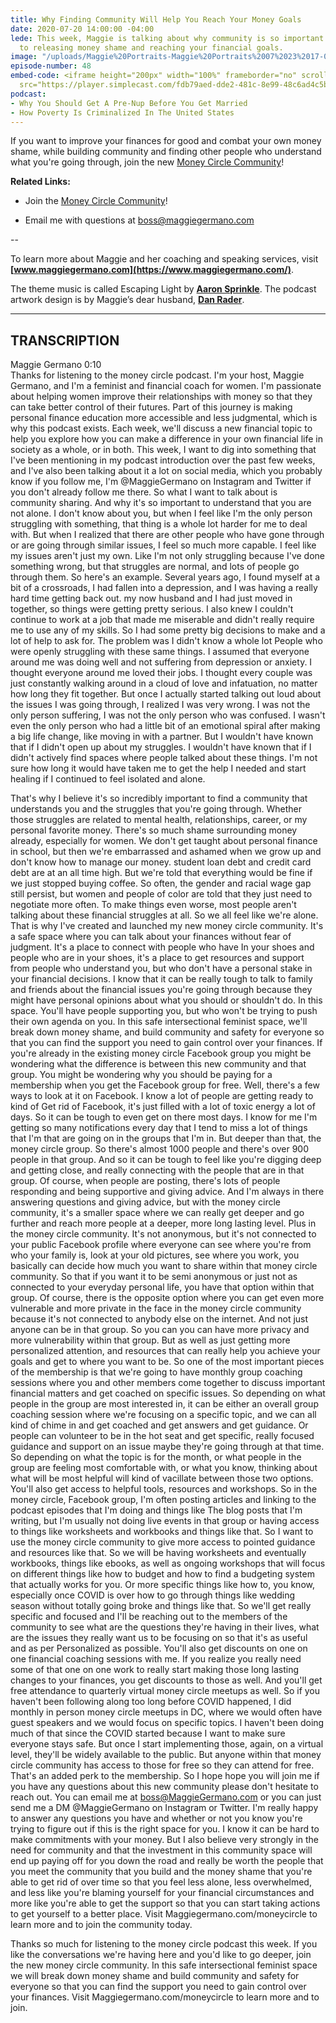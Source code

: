 ```yaml
---
title: Why Finding Community Will Help You Reach Your Money Goals
date: 2020-07-20 14:00:00 -04:00
lede: This week, Maggie is talking about why community is so important when it comes
  to releasing money shame and reaching your financial goals.
image: "/uploads/Maggie%20Portraits-Maggie%20Portraits%2007%2023%2017-0018.jpg"
episode-number: 48
embed-code: <iframe height="200px" width="100%" frameborder="no" scrolling="no" seamless
  src="https://player.simplecast.com/fdb79aed-dde2-481c-8e99-48c6ad4c5bf0?dark=false"></iframe>
podcast:
- Why You Should Get A Pre-Nup Before You Get Married
- How Poverty Is Criminalized In The United States
---
```


If you want to improve your finances for good and combat your own money shame, while building community and finding other people who understand what you're going through, join the new [Money Circle Community](https://www.maggiegermano.com/moneycircle/)!

**Related Links:**

* Join the [Money Circle Community](https://www.maggiegermano.com/moneycircle/)!

* Email me with questions at [boss@maggiegermano.com](mailto:boss@maggiegermano.com)

--

To learn more about Maggie and her coaching and speaking services, visit **[www.maggiegermano.com](https://www.maggiegermano.com/)**.

The theme music is called Escaping Light by **[Aaron Sprinkle](http://aaronsprinklemusic.com/)**. The podcast artwork design is by Maggie’s dear husband, **[Dan Rader](https://danrdesign.com/)**.

---

## TRANSCRIPTION

Maggie Germano  0:10  \
Thanks for listening to the money circle podcast. I'm your host, Maggie Germano, and I'm a feminist and financial coach for women. I'm passionate about helping women improve their relationships with money so that they can take better control of their futures. Part of this journey is making personal finance education more accessible and less judgmental, which is why this podcast exists. Each week, we'll discuss a new financial topic to help you explore how you can make a difference in your own financial life in society as a whole, or in both. This week, I want to dig into something that I've been mentioning in my podcast introduction over the past few weeks, and I've also been talking about it a lot on social media, which you probably know if you follow me, I'm @MaggieGermano on Instagram and Twitter if you don't already follow me there. So what I want to talk about is community sharing. And why it's so important to understand that you are not alone. I don't know about you, but when I feel like I'm the only person struggling with something, that thing is a whole lot harder for me to deal with. But when I realized that there are other people who have gone through or are going through similar issues, I feel so much more capable. I feel like my issues aren't just my own. Like I'm not only struggling because I've done something wrong, but that struggles are normal, and lots of people go through them. So here's an example. Several years ago, I found myself at a bit of a crossroads, I had fallen into a depression, and I was having a really hard time getting back out. my now husband and I had just moved in together, so things were getting pretty serious. I also knew I couldn't continue to work at a job that made me miserable and didn't really require me to use any of my skills. So I had some pretty big decisions to make and a lot of help to ask for. The problem was I didn't know a whole lot People who were openly struggling with these same things. I assumed that everyone around me was doing well and not suffering from depression or anxiety. I thought everyone around me loved their jobs. I thought every couple was just constantly walking around in a cloud of love and infatuation, no matter how long they fit together. But once I actually started talking out loud about the issues I was going through, I realized I was very wrong. I was not the only person suffering, I was not the only person who was confused. I wasn't even the only person who had a little bit of an emotional spiral after making a big life change, like moving in with a partner. But I wouldn't have known that if I didn't open up about my struggles. I wouldn't have known that if I didn't actively find spaces where people talked about these things. I'm not sure how long it would have taken me to get the help I needed and start healing if I continued to feel isolated and alone.

That's why I believe it's so incredibly important to find a community that understands you and the struggles that you're going through. Whether those struggles are related to mental health, relationships, career, or my personal favorite money. There's so much shame surrounding money already, especially for women. We don't get taught about personal finance in school, but then we're embarrassed and ashamed when we grow up and don't know how to manage our money. student loan debt and credit card debt are at an all time high. But we're told that everything would be fine if we just stopped buying coffee. So often, the gender and racial wage gap still persist, but women and people of color are told that they just need to negotiate more often. To make things even worse, most people aren't talking about these financial struggles at all. So we all feel like we're alone. That is why I've created and launched my new money circle community. It's a safe space where you can talk about your finances without fear of judgment. It's a place to connect with people who have In your shoes and people who are in your shoes, it's a place to get resources and support from people who understand you, but who don't have a personal stake in your financial decisions. I know that it can be really tough to talk to family and friends about the financial issues you're going through because they might have personal opinions about what you should or shouldn't do. In this space. You'll have people supporting you, but who won't be trying to push their own agenda on you. In this safe intersectional feminist space, we'll break down money shame, and build community and safety for everyone so that you can find the support you need to gain control over your finances. If you're already in the existing money circle Facebook group you might be wondering what the difference is between this new community and that group. You might be wondering why you should be paying for a membership when you get the Facebook group for free. Well, there's a few ways to look at it on Facebook. I know a lot of people are getting ready to kind of Get rid of Facebook, it's just filled with a lot of toxic energy a lot of days. So it can be tough to even get on there most days. I know for me I'm getting so many notifications every day that I tend to miss a lot of things that I'm that are going on in the groups that I'm in. But deeper than that, the money circle group. So there's almost 1000 people and there's over 900 people in that group. And so it can be tough to feel like you're digging deep and getting close, and really connecting with the people that are in that group. Of course, when people are posting, there's lots of people responding and being supportive and giving advice. And I'm always in there answering questions and giving advice, but with the money circle community, it's a smaller space where we can really get deeper and go further and reach more people at a deeper, more long lasting level. Plus in the money circle community. It's not anonymous, but it's not connected to your public Facebook profile where everyone can see where you're from who your family is, look at your old pictures, see where you work, you basically can decide how much you want to share within that money circle community. So that if you want it to be semi anonymous or just not as connected to your everyday personal life, you have that option within that group. Of course, there is the opposite option where you can get even more vulnerable and more private in the face in the money circle community because it's not connected to anybody else on the internet. And not just anyone can be in that group. So you can you can have more privacy and more vulnerability within that group. But as well as just getting more personalized attention, and resources that can really help you achieve your goals and get to where you want to be. So one of the most important pieces of the membership is that we're going to have monthly group coaching sessions where you and other members come together to discuss important financial matters and get coached on specific issues. So depending on what people in the group are most interested in, it can be either an overall group coaching session where we're focusing on a specific topic, and we can all kind of chime in and get coached and get answers and get guidance. Or people can volunteer to be in the hot seat and get specific, really focused guidance and support on an issue maybe they're going through at that time. So depending on what the topic is for the month, or what people in the group are feeling most comfortable with, or what you know, thinking about what will be most helpful will kind of vacillate between those two options. You'll also get access to helpful tools, resources and workshops. So in the money circle, Facebook group, I'm often posting articles and linking to the podcast episodes that I'm doing and things like The blog posts that I'm writing, but I'm usually not doing live events in that group or having access to things like worksheets and workbooks and things like that. So I want to use the money circle community to give more access to pointed guidance and resources like that. So we will be having worksheets and eventually workbooks, things like ebooks, as well as ongoing workshops that will focus on different things like how to budget and how to find a budgeting system that actually works for you. Or more specific things like how to, you know, especially once COVID is over how to go through things like wedding season without totally going broke and things like that. So we'll get really specific and focused and I'll be reaching out to the members of the community to see what are the questions they're having in their lives, what are the issues they really want us to be focusing on so that it's as useful and as per Personalized as possible. You'll also get discounts on one on one financial coaching sessions with me. If you realize you really need some of that one on one work to really start making those long lasting changes to your finances, you get discounts to those as well. And you'll get free attendance to quarterly virtual money circle meetups as well. So if you haven't been following along too long before COVID happened, I did monthly in person money circle meetups in DC, where we would often have guest speakers and we would focus on specific topics. I haven't been doing much of that since the COVID started because I want to make sure everyone stays safe. But once I start implementing those, again, on a virtual level, they'll be widely available to the public. But anyone within that money circle community has access to those for free so they can attend for free. That's an added perk to the membership. So I hope hope you will join me if you have any questions about this new community please don't hesitate to reach out. You can email me at boss@MaggieGermano.com or you can just send me a DM @MaggieGermano on Instagram or Twitter. I'm really happy to answer any questions you have and whether or not you know you're trying to figure out if this is the right space for you. I know it can be hard to make commitments with your money. But I also believe very strongly in the need for community and that the investment in this community space will end up paying off for you down the road and really be worth the people that you meet the community that you build and the money shame that you're able to get rid of over time so that you feel less alone, less overwhelmed, and less like you're blaming yourself for your financial circumstances and more like you're able to get the support so that you can start taking actions to get yourself to a better place. Visit Maggiegermano.com/moneycircle to learn more and to join the community today.

Thanks so much for listening to the money circle podcast this week. If you like the conversations we're having here and you'd like to go deeper, join the new money circle community. In this safe intersectional feminist space we will break down money shame and build community and safety for everyone so that you can find the support you need to gain control over your finances. Visit Maggiegermano.com/moneycircle to learn more and to join.